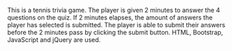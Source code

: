 This is a tennis trivia game. The player is given 2 minutes to answer the 4 questions on the quiz. If 2 minutes elapses, the amount of answers the player has selected is submitted. The player is able to submit their answers before the 2 minutes pass by clicking the submit button. HTML, Bootstrap, JavaScript and jQuery are used.
